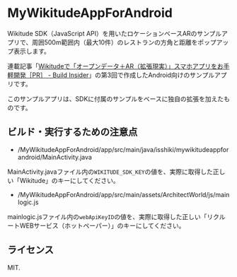 # MyWikitudeAppForAndroid

Wikitude SDK（JavaScript API）を用いたロケーションベースARのサンプルアプリで、周囲500m範囲内（最大10件）のレストランの方角と距離をポップアップ表示します。

連載記事「[Wikitudeで「オープンデータ＋AR（拡張現実）」スマホアプリをお手軽開発［PR］ - Build Insider](http://www.buildinsider.net/pr/grapecity/wikitude)」の第3回で作成したAndroid向けのサンプルアプリです。

このサンプルアプリは、SDKに付属のサンプルをベースに独自の拡張を加えたものです。

## ビルド・実行するための注意点

- /MyWikitudeAppForAndroid/app/src/main/java/isshiki/mywikitudeappforandroid/MainActivity.java

MainActivity.javaファイル内の`WIKITUDE_SDK_KEY`の値を、実際に取得した正しい「Wikitude」のキーにしてください。

- /MyWikitudeAppForAndroid/app/src/main/assets/ArchitectWorld/js/mainlogic.js

mainlogic.jsファイル内の`webApiKeyID`の値を、実際に取得した正しい「リクルートWEBサービス（ホットペーパー）」のキーにしてください。


## ライセンス

MIT.



